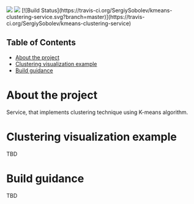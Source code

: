 <!-- Badges -->
<img src="https://img.shields.io/badge/java-%23ED8B00.svg?&style=for-the-badge&logo=java&logoColor=white"/>
<img src="https://img.shields.io/badge/azure%20-%230072C6.svg?&style=for-the-badge&logo=azure-devops&logoColor=white"/>
[![Build Status](https://travis-ci.org/SergiySobolev/kmeans-clustering-service.svg?branch=master)](https://travis-ci.org/SergiySobolev/kmeans-clustering-service)
<br>

<!-- TABLE OF CONTENTS -->
## Table of Contents

* [About the project](#about-the-project)
* [Clustering visualization example](#clustering-visualization-example)
* [Build guidance](#build-guidance)

<!-- ABOUT THE PROJECT -->
# About the project
Service, that implements clustering technique using K-means algorithm. 

# Clustering visualization example
TBD

# Build guidance
TBD